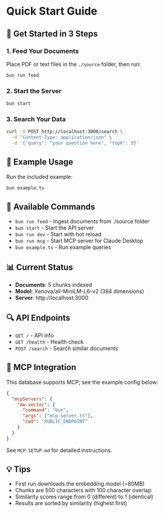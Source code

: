 # Quick Start Guide

## 🚀 Get Started in 3 Steps

### 1. Feed Your Documents
Place PDF or text files in the `./source` folder, then run:
```bash
bun run feed
```

### 2. Start the Server
```bash
bun start
```

### 3. Search Your Data
```bash
curl -X POST http://localhost:3000/search \
  -H "Content-Type: application/json" \
  -d '{"query": "your question here", "topK": 5}'
```

## 📝 Example Usage

Run the included example:
```bash
bun example.ts
```

## 🔧 Available Commands

- `bun run feed` - Ingest documents from ./source folder
- `bun start` - Start the API server
- `bun run dev` - Start with hot reload
- `bun run mcp` - Start MCP server for Claude Desktop
- `bun example.ts` - Run example queries

## 📊 Current Status

- **Documents**: 5 chunks indexed
- **Model**: Xenova/all-MiniLM-L6-v2 (384 dimensions)
- **Server**: http://localhost:3000

## 🔍 API Endpoints

- `GET /` - API info
- `GET /health` - Health check
- `POST /search` - Search similar documents

## 🔌 MCP Integration

This database supports MCP; see the example config below:

```json
{
  "mcpServers": {
    "mw-vector": {
      "command": "bun",
      "args": ["mcp-server.ts"],
      "cwd": "PUBLIC_ENDPOINT"
    }
  }
}
```

See `MCP-SETUP.md` for detailed instructions.

## 💡 Tips

- First run downloads the embedding model (~80MB)
- Chunks are 500 characters with 100 character overlap
- Similarity scores range from 0 (different) to 1 (identical)
- Results are sorted by similarity (highest first)

